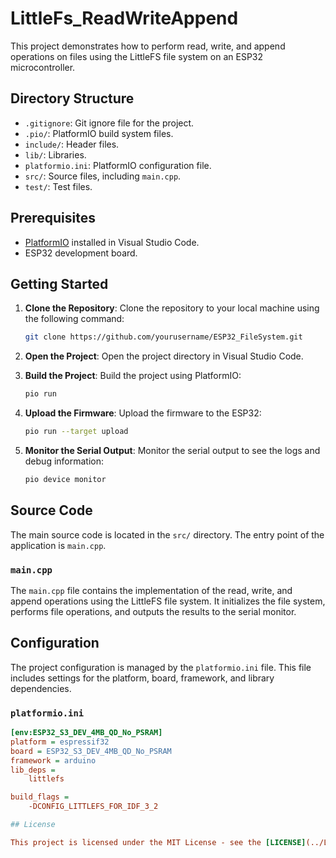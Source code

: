 # LittleFs_ReadWriteAppend

This project demonstrates how to perform read, write, and append operations on files using the LittleFS file system on an ESP32 microcontroller.

## Directory Structure

- `.gitignore`: Git ignore file for the project.
- `.pio/`: PlatformIO build system files.
- `include/`: Header files.
- `lib/`: Libraries.
- `platformio.ini`: PlatformIO configuration file.
- `src/`: Source files, including `main.cpp`.
- `test/`: Test files.

## Prerequisites

- [PlatformIO](https://platformio.org/) installed in Visual Studio Code.
- ESP32 development board.

## Getting Started

1. **Clone the Repository**: Clone the repository to your local machine using the following command:
    ```sh
    git clone https://github.com/yourusername/ESP32_FileSystem.git
    ```

2. **Open the Project**: Open the project directory in Visual Studio Code.

3. **Build the Project**: Build the project using PlatformIO:
    ```sh
    pio run
    ```

4. **Upload the Firmware**: Upload the firmware to the ESP32:
    ```sh
    pio run --target upload
    ```

5. **Monitor the Serial Output**: Monitor the serial output to see the logs and debug information:
    ```sh
    pio device monitor
    ```

## Source Code

The main source code is located in the `src/` directory. The entry point of the application is `main.cpp`.

### `main.cpp`

The `main.cpp` file contains the implementation of the read, write, and append operations using the LittleFS file system. It initializes the file system, performs file operations, and outputs the results to the serial monitor.

## Configuration

The project configuration is managed by the `platformio.ini` file. This file includes settings for the platform, board, framework, and library dependencies.

### `platformio.ini`

```ini
[env:ESP32_S3_DEV_4MB_QD_No_PSRAM]
platform = espressif32
board = ESP32_S3_DEV_4MB_QD_No_PSRAM
framework = arduino
lib_deps = 
    littlefs

build_flags =
    -DCONFIG_LITTLEFS_FOR_IDF_3_2

## License

This project is licensed under the MIT License - see the [LICENSE](../LICENSE) file for details.